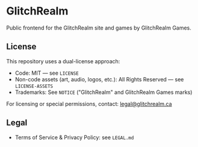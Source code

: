 # GlitchRealm

Public frontend for the GlitchRealm site and games by GlitchRealm Games.

## License

This repository uses a dual-license approach:

- Code: MIT — see `LICENSE`
- Non-code assets (art, audio, logos, etc.): All Rights Reserved — see `LICENSE-ASSETS`
- Trademarks: See `NOTICE` ("GlitchRealm" and GlitchRealm Games marks)

For licensing or special permissions, contact: legal@glitchrealm.ca

## Legal

- Terms of Service & Privacy Policy: see `LEGAL.md`
